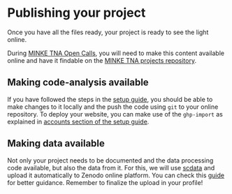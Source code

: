 # Publishing your project

Once you have all the files ready, your project is ready to see the light online.

During [MINKE TNA Open Calls](https://minke.eu), you will need to make this content available online and have it findable on the [MINKE TNA projects repository](https://participatory-tech.docs.minke.eu/Projects/).

## Making code-analysis available

If you have followed the steps in the [setup guide](setup.html#getting-the-template), you should be able to make changes to it locally and the push the code using `git` to your online repository. To deploy your website, you can make use of the `ghp-import` as explained in [accounts section of the setup guide](setup.html#accounts).

## Making data available

Not only your project needs to be documented and the data processing code available, but also the data from it. For this, we will use [scdata](https://pypi.org/project/scdata) and upload it automatically to Zenodo online platform. You can check this [guide](https://docs.smartcitizen.me/Guides/data/Upload%20data%20to%20zenodo/) for better guidance. Remember to finalize the upload in your profile!



